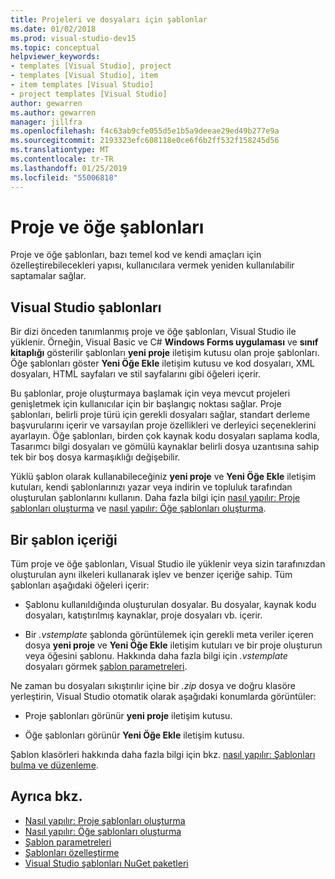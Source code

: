 ```yaml
---
title: Projeleri ve dosyaları için şablonlar
ms.date: 01/02/2018
ms.prod: visual-studio-dev15
ms.topic: conceptual
helpviewer_keywords:
- templates [Visual Studio], project
- templates [Visual Studio], item
- item templates [Visual Studio]
- project templates [Visual Studio]
author: gewarren
ms.author: gewarren
manager: jillfra
ms.openlocfilehash: f4c63ab9cfe055d5e1b5a9deeae29ed49b277e9a
ms.sourcegitcommit: 2193323efc608118e0ce6f6b2ff532f158245d56
ms.translationtype: MT
ms.contentlocale: tr-TR
ms.lasthandoff: 01/25/2019
ms.locfileid: "55006818"
---
```

# <a name="project-and-item-templates"></a>Proje ve öğe şablonları

Proje ve öğe şablonları, bazı temel kod ve kendi amaçları için özelleştirebilecekleri yapısı, kullanıcılara vermek yeniden kullanılabilir saptamalar sağlar.

## <a name="visual-studio-templates"></a>Visual Studio şablonları

Bir dizi önceden tanımlanmış proje ve öğe şablonları, Visual Studio ile yüklenir. Örneğin, Visual Basic ve C# **Windows Forms uygulaması** ve **sınıf kitaplığı** gösterilir şablonları **yeni proje** iletişim kutusu olan proje şablonları. Öğe şablonları göster **Yeni Öğe Ekle** iletişim kutusu ve kod dosyaları, XML dosyaları, HTML sayfaları ve stil sayfalarını gibi öğeleri içerir.

Bu şablonlar, proje oluşturmaya başlamak için veya mevcut projeleri genişletmek için kullanıcılar için bir başlangıç noktası sağlar. Proje şablonları, belirli proje türü için gerekli dosyaları sağlar, standart derleme başvurularını içerir ve varsayılan proje özellikleri ve derleyici seçeneklerini ayarlayın. Öğe şablonları, birden çok kaynak kodu dosyaları saplama kodla, Tasarımcı bilgi dosyaları ve gömülü kaynaklar belirli dosya uzantısına sahip tek bir boş dosya karmaşıklığı değişebilir.

Yüklü şablon olarak kullanabileceğiniz **yeni proje** ve **Yeni Öğe Ekle** iletişim kutuları, kendi şablonlarınızı yazar veya indirin ve topluluk tarafından oluşturulan şablonlarını kullanın. Daha fazla bilgi için [nasıl yapılır: Proje şablonları oluşturma](../ide/how-to-create-project-templates.md) ve [nasıl yapılır: Öğe şablonları oluşturma](../ide/how-to-create-item-templates.md).

## <a name="contents-of-a-template"></a>Bir şablon içeriği

Tüm proje ve öğe şablonları, Visual Studio ile yüklenir veya sizin tarafınızdan oluşturulan aynı ilkeleri kullanarak işlev ve benzer içeriğe sahip. Tüm şablonları aşağıdaki öğeleri içerir:

- Şablonu kullanıldığında oluşturulan dosyalar. Bu dosyalar, kaynak kodu dosyaları, katıştırılmış kaynaklar, proje dosyaları vb. içerir.

- Bir *.vstemplate* şablonda görüntülemek için gerekli meta veriler içeren dosya **yeni proje** ve **Yeni Öğe Ekle** iletişim kutuları ve bir proje oluşturun veya öğesini şablonu. Hakkında daha fazla bilgi için *.vstemplate* dosyaları görmek [şablon parametreleri](../ide/template-parameters.md).

Ne zaman bu dosyaları sıkıştırılır içine bir *.zip* dosya ve doğru klasöre yerleştirin, Visual Studio otomatik olarak aşağıdaki konumlarda görüntüler:

- Proje şablonları görünür **yeni proje** iletişim kutusu.

- Öğe şablonları görünür **Yeni Öğe Ekle** iletişim kutusu.

Şablon klasörleri hakkında daha fazla bilgi için bkz. [nasıl yapılır: Şablonları bulma ve düzenleme](../ide/how-to-locate-and-organize-project-and-item-templates.md).

## <a name="see-also"></a>Ayrıca bkz.

- [Nasıl yapılır: Proje şablonları oluşturma](../ide/how-to-create-project-templates.md)
- [Nasıl yapılır: Öğe şablonları oluşturma](../ide/how-to-create-item-templates.md)
- [Şablon parametreleri](../ide/template-parameters.md)
- [Şablonları özelleştirme](../ide/customizing-project-and-item-templates.md)
- [Visual Studio şablonları NuGet paketleri](/nuget/visual-studio-extensibility/visual-studio-templates)